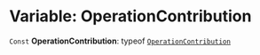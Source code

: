 # Variable: OperationContribution

`Const` **OperationContribution**: typeof [`OperationContribution`](/en/auto-docs/history/variables/OperationContribution-1.md)
